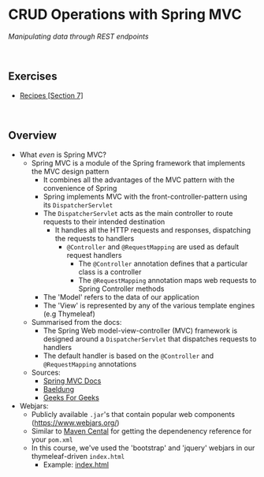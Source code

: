 # CRUD Operations with Spring MVC
*Manipulating data through REST endpoints*

<br>

## Exercises
* [Recipes [Section 7]](../07-spring-mvc-web-dev/exercises/recipes)

<br>

## Overview
* What *even* is Spring MVC?
    * Spring MVC is a module of the Spring framework that implements the MVC design pattern
        * It combines all the advantages of the MVC pattern with the convenience of Spring
        * Spring implements MVC with the front-controller-pattern using its `DispatcherServlet`
        * The `DispatcherServlet` acts as the main controller to route requests to their intended destination
            * It handles all the HTTP requests and responses, dispatching the requests to handlers
                * `@Controller` and `@RequestMapping` are used as default request handlers
                    * The `@Controller` annotation defines that a particular class is a controller
                    * The `@RequestMapping` annotation maps web requests to Spring Controller methods
        * The 'Model' refers to the data of our application
        * The 'View' is represented by any of the various template engines (e.g Thymeleaf)
    * Summarised from the docs:
        * The Spring Web model-view-controller (MVC) framework is designed around a `DispatcherServlet` that dispatches requests to handlers
        * The default handler is based on the `@Controller` and `@RequestMapping` annotations
    * Sources:
        * [Spring MVC Docs](https://docs.spring.io/spring-framework/docs/3.2.x/spring-framework-reference/html/mvc.html)
        * [Baeldung](https://www.baeldung.com/spring-mvc-tutorial)
        * [Geeks For Geeks](https://www.geeksforgeeks.org/spring-mvc-framework/)
* Webjars:
    * Publicly available `.jar`'s that contain popular web components (https://www.webjars.org/)
    * Similar to [Maven Cental](https://mvnrepository.com/repos/central) for getting the dependenency reference for your `pom.xml`
    * In this course, we've used the 'bootstrap' and 'jquery' webjars in our thymeleaf-driven `index.html`
        * Example: [index.html](../07-spring-mvc-web-dev/exercises/recipes/src/main/resources/templates/index.html)